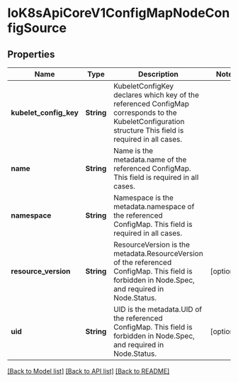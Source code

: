 # IoK8sApiCoreV1ConfigMapNodeConfigSource

## Properties
Name | Type | Description | Notes
------------ | ------------- | ------------- | -------------
**kubelet_config_key** | **String** | KubeletConfigKey declares which key of the referenced ConfigMap corresponds to the KubeletConfiguration structure This field is required in all cases. | 
**name** | **String** | Name is the metadata.name of the referenced ConfigMap. This field is required in all cases. | 
**namespace** | **String** | Namespace is the metadata.namespace of the referenced ConfigMap. This field is required in all cases. | 
**resource_version** | **String** | ResourceVersion is the metadata.ResourceVersion of the referenced ConfigMap. This field is forbidden in Node.Spec, and required in Node.Status. | [optional] 
**uid** | **String** | UID is the metadata.UID of the referenced ConfigMap. This field is forbidden in Node.Spec, and required in Node.Status. | [optional] 

[[Back to Model list]](../README.md#documentation-for-models) [[Back to API list]](../README.md#documentation-for-api-endpoints) [[Back to README]](../README.md)


